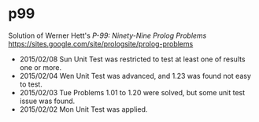 # p99
Solution of Werner Hett's *P-99: Ninety-Nine Prolog Problems*
https://sites.google.com/site/prologsite/prolog-problems

* 2015/02/08 Sun Unit Test was restricted to test at least one of results one or more.
* 2015/02/04 Wen Unit Test was advanced, and 1.23 was found not easy to test.
* 2015/02/03 Tue Problems 1.01 to 1.20 were solved, but some unit test issue was found.
* 2015/02/02 Mon Unit Test was applied.

